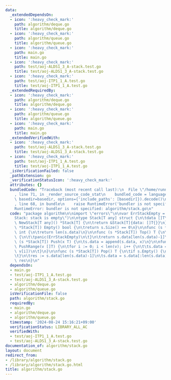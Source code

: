 ```yaml
---
data:
  _extendedDependsOn:
  - icon: ':heavy_check_mark:'
    path: algorithm/deque.go
    title: algorithm/deque.go
  - icon: ':heavy_check_mark:'
    path: algorithm/queue.go
    title: algorithm/queue.go
  - icon: ':heavy_check_mark:'
    path: main.go
    title: main.go
  - icon: ':heavy_check_mark:'
    path: test/aoj-ALDS1_3_A-stack.test.go
    title: test/aoj-ALDS1_3_A-stack.test.go
  - icon: ':heavy_check_mark:'
    path: test/aoj-ITP1_1_A.test.go
    title: test/aoj-ITP1_1_A.test.go
  _extendedRequiredBy:
  - icon: ':heavy_check_mark:'
    path: algorithm/deque.go
    title: algorithm/deque.go
  - icon: ':heavy_check_mark:'
    path: algorithm/queue.go
    title: algorithm/queue.go
  - icon: ':heavy_check_mark:'
    path: main.go
    title: main.go
  _extendedVerifiedWith:
  - icon: ':heavy_check_mark:'
    path: test/aoj-ALDS1_3_A-stack.test.go
    title: test/aoj-ALDS1_3_A-stack.test.go
  - icon: ':heavy_check_mark:'
    path: test/aoj-ITP1_1_A.test.go
    title: test/aoj-ITP1_1_A.test.go
  _isVerificationFailed: false
  _pathExtension: go
  _verificationStatusIcon: ':heavy_check_mark:'
  attributes: {}
  bundledCode: "Traceback (most recent call last):\n  File \"/home/runner/.local/lib/python3.10/site-packages/onlinejudge_verify/documentation/build.py\"\
    , line 71, in _render_source_code_stat\n    bundled_code = language.bundle(stat.path,\
    \ basedir=basedir, options={'include_paths': [basedir]}).decode()\n  File \"/home/runner/.local/lib/python3.10/site-packages/onlinejudge_verify/languages/user_defined.py\"\
    , line 68, in bundle\n    raise RuntimeError('bundler is not specified: {}'.format(str(path)))\n\
    RuntimeError: bundler is not specified: algorithm/stack.go\n"
  code: "package algorithm\n\nimport \"errors\"\n\nvar ErrStackEmpty = errors.New(\"\
    Stack: stack is empty\")\n\ntype Stack[T any] struct {\n\tdata []T\n}\n\nfunc\
    \ NewStack[T any]() *Stack[T] {\n\treturn &Stack[T]{data: []T{}}\n}\n\nfunc (s\
    \ *Stack[T]) Empty() bool {\n\treturn s.Size() == 0\n}\n\nfunc (s *Stack[T]) Size()\
    \ int {\n\treturn len(s.data)\n}\n\nfunc (s *Stack[T]) Top() T {\n\tif s.Empty()\
    \ {\n\t\tpanic(ErrStackEmpty)\n\t}\n\treturn s.data[len(s.data)-1]\n}\n\nfunc\
    \ (s *Stack[T]) Push(x T) {\n\ts.data = append(s.data, x)\n}\n\nfunc (s *Stack[T])\
    \ PushRange(v []T) {\n\tfor i := 0; i < len(v); i++ {\n\t\ts.data = append(s.data,\
    \ v[i])\n\t}\n}\n\nfunc (s *Stack[T]) Pop() T {\n\tif s.Empty() {\n\t\tpanic(ErrStackEmpty)\n\
    \t}\n\tres := s.data[len(s.data)-1]\n\ts.data = s.data[:len(s.data)-1]\n\treturn\
    \ res\n}\n"
  dependsOn:
  - main.go
  - test/aoj-ITP1_1_A.test.go
  - test/aoj-ALDS1_3_A-stack.test.go
  - algorithm/deque.go
  - algorithm/queue.go
  isVerificationFile: false
  path: algorithm/stack.go
  requiredBy:
  - main.go
  - algorithm/deque.go
  - algorithm/queue.go
  timestamp: '2024-08-24 15:16:21+09:00'
  verificationStatus: LIBRARY_ALL_AC
  verifiedWith:
  - test/aoj-ITP1_1_A.test.go
  - test/aoj-ALDS1_3_A-stack.test.go
documentation_of: algorithm/stack.go
layout: document
redirect_from:
- /library/algorithm/stack.go
- /library/algorithm/stack.go.html
title: algorithm/stack.go
---
```

